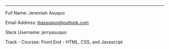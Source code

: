 _________

Full Name: Jeremiah Asuquo

Email Address: jbassuquo@outlook.com

Slack Username: jerryasuquo

Track - Courses: Front End - HTML, CSS, and Javascript
